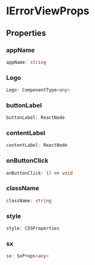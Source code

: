 # IErrorViewProps

## Properties

### appName

```ts
appName: string
```

### Logo

```ts
Logo: ComponentType<any>
```

### buttonLabel

```ts
buttonLabel: ReactNode
```

### contentLabel

```ts
contentLabel: ReactNode
```

### onButtonClick

```ts
onButtonClick: () => void
```

### className

```ts
className: string
```

### style

```ts
style: CSSProperties
```

### sx

```ts
sx: SxProps<any>
```
